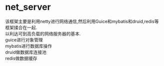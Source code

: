 # net_server  
该框架主要是利用netty进行网络通信,然后利用Guice和mybatis和druid,redis等框架揉合在一起.  
以利达可到高负载的网络服务器的基本.  
guice进行对象管理  
mybatis进行数据库操作  
druid做数据库连接池  
redis做数据缓存  



